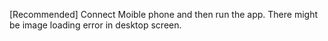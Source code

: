 [Recommended] Connect Moible phone and then run the app.
There might be image loading error in desktop screen.

